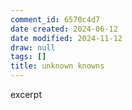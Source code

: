 ```yaml
---
comment_id: 6570c4d7
date created: 2024-06-12
date modified: 2024-11-12
draw: null
tags: []
title: unknown knowns
---
```

excerpt

<!-- more -->
